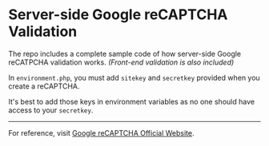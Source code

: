 # Server-side Google reCAPTCHA Validation

The repo includes a complete sample code of how server-side Google reCATPCHA validation works. *(Front-end validation is also included)*

In `environment.php`, you must add `sitekey` and `secretkey` provided when you create a reCAPTCHA.

It's best to add those keys in environment variables as no one should have access to your `secretkey`.

----------

For reference, visit [Google reCAPTCHA Official Website](https://developers.google.com/recaptcha/).